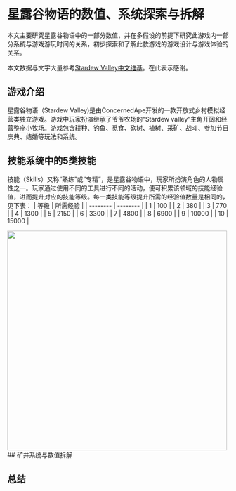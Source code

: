 # 星露谷物语的数值、系统探索与拆解
本文主要研究星露谷物语中的一部分数值，并在多假设的前提下研究此游戏内一部分系统与游戏游玩时间的关系，初步探索和了解此款游戏的游戏设计与游戏体验的关系。

本文数据与文字大量参考[Stardew Valley中文维基](https://xinglugu.huijiwiki.com/wiki/%E9%A6%96%E9%A1%B5)。在此表示感谢。
    
## 游戏介绍
星露谷物语（Stardew Valley)是由ConcernedApe开发的一款开放式乡村模拟经营类独立游戏。游戏中玩家扮演继承了爷爷农场的“Stardew valley”主角开阔和经营整座小牧场。游戏包含耕种、钓鱼、觅食、砍树、植树、采矿、战斗、参加节日庆典、结婚等玩法和系统。

## 技能系统中的5类技能
技能（Skills）又称“熟练”或“专精”，是星露谷物语中，玩家所扮演角色的人物属性之一。玩家通过使用不同的工具进行不同的活动，便可积累该领域的技能经验值，进而提升对应的技能等级。每一类技能等级提升所需的经验值数量是相同的，见下表：
| 等级     | 所需经验  |
| -------- | -------- | 
| 1 | 100 | 
| 2 | 380 | 
| 3 | 770 | 
| 4 | 1300 | 
| 5 | 2150 | 
| 6 | 3300 | 
| 7 | 4800 | 
| 8 | 6900 | 
| 9 | 10000 | 
| 10 | 15000 | 

<img src="https://github.com/AuTuMnnn458/Data-exploration-for-Stardew-Valley/blob/main/pictures/1.png" width = "500px">
## 矿井系统与数值拆解


## 总结
